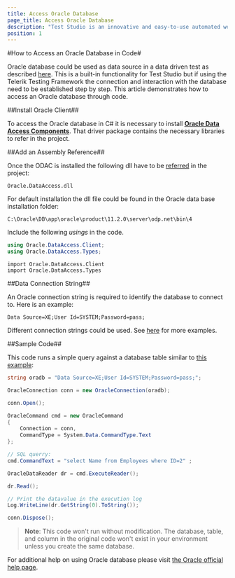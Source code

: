 ```yaml
---
title: Access Oracle Database
page_title: Access Oracle Database
description: "Test Studio is an innovative and easy-to-use automated web, WPF and load testing solution. Test Studio tests support essential technologies like ASP.NET AJAX, Silverlight, PHP and MVC. HTML5, Testing framework, functional testing, performance testing, load testing, exploratory testing, manual testing."
position: 1
---
```

#How to Access an Oracle Database in Code#

Oracle database could be used as data source in a data driven test as described <a href="/features/data-driven-testing/add-data-source#add-a-database-source" target="_blank">here</a>. This is a built-in functionality for Test Studio but if using the Telerik Testing Framework the connection and interaction with the database need to be established step by step. This article demonstrates how to access an Oracle database through code.

##Install Oracle Client##

To access the Oracle database in C# it is necessary to install <a href="http://www.oracle.com/technetwork/topics/dotnet/utilsoft-086879.html" target="_blank">**Oracle Data Access Components**</a>. That driver package contains the necessary libraries to refer in the project.

##Add an Assembly Reference##

Once the ODAC is installed the following dll have to be <a href="/advanced-topics/coded-steps/add-assembly-reference" target="_blank">referred</a> in the project:

	Oracle.DataAccess.dll

For default installation the dll file could be found in the Oracle data base installation folder:

	C:\Oracle\DB\app\oracle\product\11.2.0\server\odp.net\bin\4

Include the following *usings* in the code.

```C#
using Oracle.DataAccess.Client;
using Oracle.DataAccess.Types;
```
```VB
import Oracle.DataAccess.Client
import Oracle.DataAccess.Types
```

##Data Connection String##

An Oracle connection string is required to identify the database to connect to. Here is an example:

```
Data Source=XE;User Id=SYSTEM;Password=pass;
```

Different connection strings could be used. See <a href="https://www.connectionstrings.com/oracle/" target="_blank">here</a> for more examples.

##Sample Code##

This code runs a simple query against a database table similar to <a href="/features/data-driven-testing/oracle-db-example" target="_blank">this example</a>:

```C#
string oradb = "Data Source=XE;User Id=SYSTEM;Password=pass;";

OracleConnection conn = new OracleConnection(oradb);

conn.Open();

OracleCommand cmd = new OracleCommand 
{
    Connection = conn,
    CommandType = System.Data.CommandType.Text
};

// SQL querry:
cmd.CommandText = "select Name from Employees where ID=2" ;

OracleDataReader dr = cmd.ExecuteReader();

dr.Read();

// Print the datavalue in the execution log
Log.WriteLine(dr.GetString(0).ToString());

conn.Dispose();
```

>**Note**: This code won't run without modification. The database, table, and column in the original code won't exist in your environment unless you create the same database.

For additional help on using Oracle database please visit <a href="http://www.oracle.com/webfolder/technetwork/tutorials/obe/db/dotnet/GettingStartedNETVersion/GettingStartedNETVersion.htm" target="_blank">the Oracle official help page</a>.

<br/>